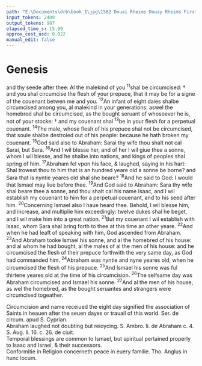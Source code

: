 ```yaml
---
path: "E:\Documents\drb\book_1\jpg\1582 Douai Rheims Douay Rheims First Edition  1 of 3 1609 Old Testament.pdf-84.jpg"
input_tokens: 2409
output_tokens: 987
elapsed_time_s: 15.99
approx_cost_usd: 0.022
manual_edit: false
---
```

# Genesis

and thy seede after thee: Al the malekind of you <sup>11</sup>shal be circumcised: † and you shal circumcise the flesh of your prepuce, that it may be for a signe of the couenant betwen me and you. <sup>12</sup>An infant of eight daies shalbe circumcised among you, al malekind in your generations: aswel the homebred shal be circumcised, as the bought seruant of whosoever he is, not of your stocke: † and my couenant shal <sup>13</sup>be in your flesh for a perpetual couenant. <sup>14</sup>The male, whose flesh of his prepuce shal not be circumcised, that soule shalbe destroied out of his people: because he hath broken my couenant. <sup>15</sup>God said also to Abraham: Sarai thy wife thou shalt not cal Sarai, but Sara. <sup>16</sup>And I wil blesse her, and of her I wil giue thee a sonne, whom I wil blesse, and he shalbe into nations, and kings of peoples shal spring of him. <sup>17</sup>Abraham fel vpon his face, & laughed, saying in his hart: Shal trowest thou to him that is an hundred yeare old a sonne be borne? and Sara that is nyntie yeares old shal she beare? <sup>18</sup>And he said to God: I would that Ismael may liue before thee. <sup>19</sup>And God said to Abraham: Sara thy wife shal beare thee a sonne, and thou shalt cal his name Isaac, and I wil establish my couenant to him for a perpetual couenant, and to his seed after him. <sup>20</sup>Concerning Ismael also I haue heard thee. Behold, I wil blesse him, and increase, and multiplie him exceedingly: twelve dukes shal he beget, and I wil make him into a great nation. <sup>21</sup>But my couenant I wil establish with Isaac, whom Sara shal bring forth to thee at this time an other yeare. <sup>22</sup>And when he had leaft of speaking with him, God ascended from Abraham. <sup>23</sup>And Abraham tooke Ismael his sonne, and al the homebred of his house: and al whom he had bought, al the males of al the men of his house: and he circumcised the flesh of their prepuce forthwith the very same day, as God had commanded him. <sup>24</sup>Abraham was nyntie and nyne yeares old, when he circumcised the flesh of his prepuce. <sup>25</sup>And Ismael his sonne was ful thirtene yeares old at the time of his circumcision. <sup>26</sup>The selfsame day was Abraham circumcised and Ismael his sonne. <sup>27</sup>And al the men of his house, as wel the homebred, as the bought seruantes and strangers were circumcised togeather.

<aside>Circumcision and name receiued the eight day signified the association of Saints in heauen after the seuen dayes or trauail of this world. Ser. de circum. apud S. Cyprian.</aside>

<aside>Abraham laughed not doubting but reioycing. S. Ambro. li. de Abraham c. 4. S. Aug. li. 16. c. 26. de ciuit.</aside>

<aside>Temporal blessings are common to Ismael, but spiritual pertained properly to Isaac and Israel, & their successors.</aside>

<aside>Conformitie in Religion concerneth peace in euery familie. Tho. Anglus in hunc locum.</aside>

[^1]: Ser. de circum. apud S. Cyprian.
[^2]: S. Ambro. li. de Abraham c. 4. S. Aug. li. 16. c. 26. de ciuit.
[^3]: Tho. Anglus in hunc locum.